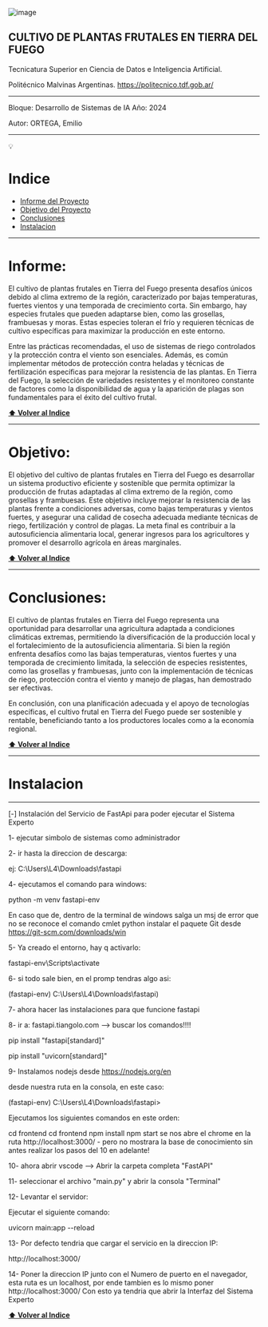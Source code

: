 ![image](https://github.com/user-attachments/assets/0c105bf0-4f3e-41ec-aaa2-752b6b957594)


CULTIVO DE PLANTAS FRUTALES EN TIERRA DEL FUEGO
---------
Tecnicatura Superior en Ciencia de Datos e Inteligencia Artificial.

Politécnico Malvinas Argentinas. https://politecnico.tdf.gob.ar/

---------------
Bloque: Desarrollo de Sistemas de IA      Año: 2024

Autor: ORTEGA, Emilio

--------------

💡

# Indice

- [Informe del Proyecto](#Informe)
- [Objetivo del Proyecto](#Objetivo)
- [Conclusiones](#Conclusiones)
- [Instalacion](#Instalacion)

-------------
# Informe:

El cultivo de plantas frutales en Tierra del Fuego presenta desafíos únicos debido al clima extremo de la región, caracterizado por bajas temperaturas, fuertes vientos y una temporada de crecimiento corta. Sin embargo, hay especies frutales que pueden adaptarse bien, como las grosellas, frambuesas y moras. Estas especies toleran el frío y requieren técnicas de cultivo específicas para maximizar la producción en este entorno.

Entre las prácticas recomendadas, el uso de sistemas de riego controlados y la protección contra el viento son esenciales. Además, es común implementar métodos de protección contra heladas y técnicas de fertilización específicas para mejorar la resistencia de las plantas. En Tierra del Fuego, la selección de variedades resistentes y el monitoreo constante de factores como la disponibilidad de agua y la aparición de plagas son fundamentales para el éxito del cultivo frutal.

**[⬆ Volver al Indice](#Indice)**


-------------
# Objetivo:

El objetivo del cultivo de plantas frutales en Tierra del Fuego es desarrollar un sistema productivo eficiente y sostenible que permita optimizar la producción de frutas adaptadas al clima extremo de la región, como grosellas y frambuesas. Este objetivo incluye mejorar la resistencia de las plantas frente a condiciones adversas, como bajas temperaturas y vientos fuertes, y asegurar una calidad de cosecha adecuada mediante técnicas de riego, fertilización y control de plagas. La meta final es contribuir a la autosuficiencia alimentaria local, generar ingresos para los agricultores y promover el desarrollo agrícola en áreas marginales.


**[⬆ Volver al Indice](#Indice)**


-----------------------
# Conclusiones:

El cultivo de plantas frutales en Tierra del Fuego representa una oportunidad para desarrollar una agricultura adaptada a condiciones climáticas extremas, permitiendo la diversificación de la producción local y el fortalecimiento de la autosuficiencia alimentaria. Si bien la región enfrenta desafíos como las bajas temperaturas, vientos fuertes y una temporada de crecimiento limitada, la selección de especies resistentes, como las grosellas y frambuesas, junto con la implementación de técnicas de riego, protección contra el viento y manejo de plagas, han demostrado ser efectivas. 

En conclusión, con una planificación adecuada y el apoyo de tecnologías específicas, el cultivo frutal en Tierra del Fuego puede ser sostenible y rentable, beneficiando tanto a los productores locales como a la economía regional.


**[⬆ Volver al Indice](#Indice)**


----------------------------------------------------------------
 # Instalacion
 --------------------------------------------------------------

[-] Instalación del Servicio de FastApi para poder ejecutar el Sistema Experto

1- ejecutar simbolo de sistemas como administrador

2- ir hasta la direccion de descarga:

ej: C:\Users\L4\Downloads\fastapi

4- ejecutamos el comando para windows:

python -m venv fastapi-env

En caso que de, dentro de la terminal de windows salga un msj de error que no se reconoce el comando cmlet python instalar el paquete Git desde https://git-scm.com/downloads/win

5- Ya creado el entorno, hay q activarlo:

fastapi-env\Scripts\activate

6- si todo sale bien, en el promp tendras algo asi:

(fastapi-env) C:\Users\L4\Downloads\fastapi)

7- ahora hacer las instalaciones para que funcione fastapi

8- ir a: fastapi.tiangolo.com --> buscar los comandos!!!!

pip install "fastapi[standard]"

pip install "uvicorn[standard]"

9- Instalamos nodejs desde https://nodejs.org/en

 desde nuestra ruta en la consola, en este caso:

(fastapi-env) C:\Users\L4\Downloads\fastapi>

Ejecutamos los siguientes comandos en este orden:

cd frontend
cd frontend
npm install
npm start
se nos abre el chrome en la ruta http://localhost:3000/ - pero no mostrara la base de conocimiento sin antes realizar los pasos del 10 en adelante!

10- ahora abrir vscode --> Abrir la carpeta completa "FastAPI"

11- seleccionar el archivo "main.py" y abrir la consola "Terminal"

12- Levantar el servidor:

Ejecutar el siguiente comando:

uvicorn main:app --reload

13- Por defecto tendria que cargar el servicio en la direccion IP:

 http://localhost:3000/


14- Poner la direccion IP junto con el Numero de puerto en el navegador, esta ruta es un localhost, por ende tambien es lo mismo poner http://localhost:3000/ Con esto ya tendria que abrir la Interfaz del Sistema Experto


**[⬆ Volver al Indice](#Indice)**
